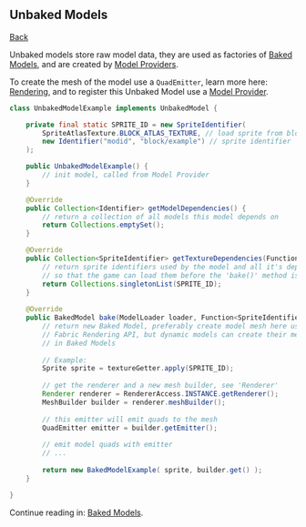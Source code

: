 ## Unbaked Models
[Back](models.md)

Unbaked models store raw model data, they are used as factories of [Baked Models](baked.md), and are created by [Model Providers](provider.md).

To create the mesh of the model use a `QuadEmitter`, learn more here: [Rendering](rendering.md), and to register this Unbaked Model use a [Model Provider](provider.md).

```java
class UnbakedModelExample implements UnbakedModel {

	private final static SPRITE_ID = new SpriteIdentifier(
		SpriteAtlasTexture.BLOCK_ATLAS_TEXTURE, // load sprite from block texture atlas
		new Identifier("modid", "block/example") // sprite identifier
	);

	public UnbakedModelExample() {
		// init model, called from Model Provider
	}

	@Override
	public Collection<Identifier> getModelDependencies() {
		// return a collection of all models this model depends on
		return Collections.emptySet();
	}

	@Override
	public Collection<SpriteIdentifier> getTextureDependencies(Function<Identifier, UnbakedModel> unbakedModelGetter, Set<Pair<String, String>> unresolvedTextureReferences) {
		// return sprite identifiers used by the model and all it's dependencies
		// so that the game can load them before the 'bake()' method is called
		return Collections.singletonList(SPRITE_ID);
	}
	
	@Override
	public BakedModel bake(ModelLoader loader, Function<SpriteIdentifier, Sprite> textureGetter, ModelBakeSettings rotationContainer, Identifier modelId) {
		// return new Baked Model, preferably create model mesh here using 
		// Fabric Rendering API, but dynamic models can create their meshes 
		// in Baked Models
		
		// Example:
		Sprite sprite = textureGetter.apply(SPRITE_ID);
		
		// get the renderer and a new mesh builder, see 'Renderer'
		Renderer renderer = RendererAccess.INSTANCE.getRenderer();
		MeshBuilder builder = renderer.meshBuilder();
		
		// this emitter will emit quads to the mesh
		QuadEmitter emitter = builder.getEmitter();
		
		// emit model quads with emitter
		// ...
		
		return new BakedModelExample( sprite, builder.get() );
	}

}
```

Continue reading in: [Baked Models](baked.md).
